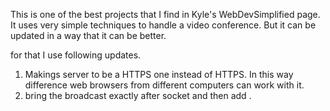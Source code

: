 This is one of the best projects that I find in Kyle's WebDevSimplified page.
It uses very simple techniques to handle a video conference.
But it can be updated in a way that it can be better.

for that I use following updates.
1. Makings server to be a HTTPS one instead of HTTPS. In this way difference web browsers from different computers can work with it. 
2. bring the broadcast exactly after socket and then add .
